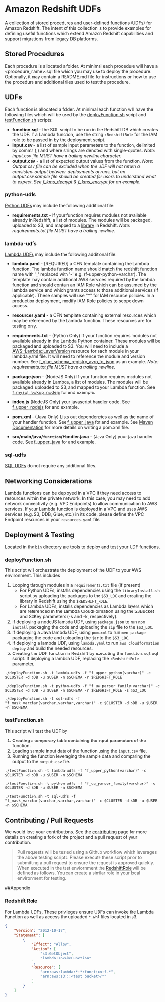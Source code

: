 # Amazon Redshift UDFs
A collection of stored procedures and user-defined functions (UDFs) for Amazon Redshift. The intent of this collection is to provide examples for defining useful functions which extend Amazon Redshift capabilities and support migrations from legacy DB platforms.

## Stored Procedures
Each procedure is allocated a folder.  At minimal each procedure will have a <procedure_name>.sql file which you may use to deploy the procedure.  Optionally, it may contain a README.md file for instructions on how to use the procedure and additional files used to test the procedure.

## UDFs
Each function is allocated a folder.  At minimal each function will have the following files which will be used by the [deployFunction.sh](#deployFunctionsh) script and [testFunction.sh](#testFunctionsh) scripts:

- **function.sql** - the SQL script to be run in the Redshift DB which creates the UDF.  If a Lambda function, use the string `:RedshiftRole` for the IAM role to be passed in by the deployment script.
- **input.csv** - a list of sample input parameters to the function, delimited by comma (,) and where strings are denoted with single-quotes.  *Note: input.csv file MUST have a trailing newline character.*
- **output.csv** - a list of expected output values from the function. *Note: Output.csv file can be excluded when the UDF will not return a consistent output between deployments or runs, but an output.csv.sample file should be created for users to understand what to expect.  See [f_kms_decrypt](lambda-udfs/f_kms_decrypt\(varchar\)) & [f_kms_encrypt](lambda-udfs/f_kms_encrypt\(varchar,varchar\)) for an example.*

### python-udfs

[Python UDFs](https://docs.aws.amazon.com/redshift/latest/dg/udf-creating-a-scalar-udf.html) may include the following additional file:

- **requirements.txt** - If your function requires modules not available already in Redshift, a list of modules.  The modules will be packaged, uploaded to S3, and mapped to a [library](https://docs.aws.amazon.com/redshift/latest/dg/r_CREATE_LIBRARY.html) in Redshift.  *Note: requirements.txt file MUST have a trailing newline.*

### lambda-udfs

[Lambda UDFs](https://docs.aws.amazon.com/redshift/latest/dg/udf-creating-a-lambda-sql-udf.html) may include the following additional file:

- **lambda.yaml** - [REQUIRED] a CFN template containing the Lambda function.  The lambda function name should match the redshift function name with '_' replaced with '-'  e.g. (f-upper-python-varchar). The template may contain additional AWS services required by the lambda function and should contain an IAM Role which can be assumed by the lambda service and which grants access to those additional services (if applicable).  These samples will use "*" for IAM resource policies.  In a production deployment, modify IAM Role policies to scope down access.

- **resources.yaml** - a CFN template containing external resources which may be referenced by the Lambda function. These resources are for testing only.

- **requirements.txt** - (Python Only) If your function requires modules not available already in the Lambda Python container.  These modules will be packaged and uploaded to S3.  You will need to include a [AWS::Lambda::LayerVersion](https://docs.aws.amazon.com/AWSCloudFormation/latest/UserGuide/aws-resource-lambda-layerversion.html) resource for each module in your lambda.yaml file.  It will need to reference the module and version number. See [f_glue_schema_registry_avro_to_json](lambda-udfs/f_glue_schema_registry_avro_to_json\(varchar,varchar\)/lambda.yaml) as an example. *Note: requirements.txt file MUST have a trailing newline.*

- **package.json** - (NodeJS Only) If your function requires modules not available already in Lambda, a list of modules.  The modules will be packaged, uploaded to S3, and mapped to your Lambda function. See [f_mysql_lookup_nodejs](lambda-udfs/f_mysql_lookup_nodejs\(varchar,varchar,varchar,varchar\)) for and example.  

- **index.js** (NodeJS Only) your javascript handler code.  See [f_upper_nodejs](lambda-udfs/f_upper_nodejs\(varchar\)) for and example.  

- **pom.xml** - (Java Only) Lists out dependencies as well as the name of your handler function. See [f_upper_java](lambda-udfs/f_upper_java\(varchar\)) for and example.  See [Maven Documentation](https://maven.apache.org/guides/introduction/introduction-to-the-pom.html) for more details on writing a pom.xml file.

- **src/main/java/`function`/Handler.java** - (Java Only) your java handler code. See [f_upper_java](lambda-udfs/f_upper_java\(varchar\)) for and example.  

### sql-udfs
[SQL UDFs](https://docs.aws.amazon.com/redshift/latest/dg/udf-creating-a-scalar-sql-udf.html) do not require any additional files.

## Networking Considerations
Lambda functions can be deployed in a VPC if they need access to resources
within the private network. In this case, you may need to add network 
connectivity (e.g. VPC Endpoints) to allow communication to AWS services.
If your Lambda function is deployed in a VPC and uses AWS services (e.g. S3, 
DDB, Glue, etc.) in its code, please define the VPC Endpoint resources in
your `resources.yaml` file. 

## Deployment & Testing
Located in the `bin` directory are tools to deploy and test your UDF functions.  

### deployFunction.sh
This script will orchestrate the deployment of the UDF to your AWS environment. This includes
1. Looping through modules in a `requirements.txt` file (if present) 
    * For Python UDFs, installs dependencies using the `libraryInstall.sh` script by uploading the packages to the `$S3_LOC` and creating the library in Redshift using the `$REDSHIFT_ROLE`.
    * For Lambda UDFs, installs dependencies as Lambda layers which are referenced in the Lambda CloudFormation using the S3Bucket and S3Key parameters (-s and -k, respectively).
2. If deploying a nodeJS lambda UDF, using `package.json` to run `npm install` packaging the code and uploading the `zip` file to the `$S3_LOC`.
3. If deploying a Java lambda UDF, using `pom.xml` to run `mvn package` packaging the code and uploading the `jar` to the `$S3_LOC`.
4. If deploying a lambda UDF, using `lambda.yaml` to run `aws cloudformation deploy` and build the needed resources.
5. Creating the UDF function in Redshift by executing the `function.sql` sql script.  If deploying a lambda UDF, replacing the `:RedshiftRole` parameter.

```
./deployFunction.sh -t lambda-udfs -f "f_upper_python(varchar)" -c $CLUSTER -d $DB -u $USER -n $SCHEMA -r $REDSHIFT_ROLE

./deployFunction.sh -t python-udfs -f "f_ua_parser_family(varchar)" -c $CLUSTER -d $DB -u $USER -n $SCHEMA -r $REDSHIFT_ROLE -s $S3_LOC

./deployFunction.sh -t sql-udfs -f "f_mask_varchar(varchar,varchar,varchar)" -c $CLUSTER -d $DB -u $USER -n $SCHEMA
```

### testFunction.sh
This script will test the UDF by
1. Creating a temporary table containing the input parameters of the function.
2. Loading sample input data of the function using the `input.csv` file.  
3. Running the function leveraging the sample data and comparing the output to the `output.csv` file.

```
./testFunction.sh -t lambda-udfs -f "f_upper_python(varchar)" -c $CLUSTER -d $DB -u $USER -n $SCHEMA

./testFunction.sh -t python-udfs -f "f_ua_parser_family(varchar)" -c $CLUSTER -d $DB -u $USER -n $SCHEMA

./testFunction.sh -t sql-udfs -f "f_mask_varchar(varchar,varchar,varchar)" -c $CLUSTER -d $DB -u $USER -n $SCHEMA
```

## Contributing / Pull Requests

We would love your contributions.  See the [contributing](contributing.md) page for more details on creating a fork of the project and a pull request of your contribution.

> Pull requests will be tested using a Github workflow which leverages the above testing scripts. Please execute these script prior to submitting a pull request to ensure the request is approved quickly.  When executed in the test enviornment the [RedshiftRole](#redshift-role) will be defined as follows. You can create a similar role in your local environment for testing.

##Appendix

### Redshift Role
For Lambda UDFs, These privileges ensure UDFs can invoke the Lambda Function as well as access the uploaded `*.whl` files located in s3.  
```json
{
    "Version": "2012-10-17",
    "Statement": [
        {
            "Effect": "Allow",
            "Action": [
                "s3:GetObject",
                "lambda:InvokeFunction"
            ],
            "Resource": [
                "arn:aws:lambda:*:*:function:f-*",
                "arn:aws:s3:::<test bucket>/*"
            ]
        }
    ]
}
```
